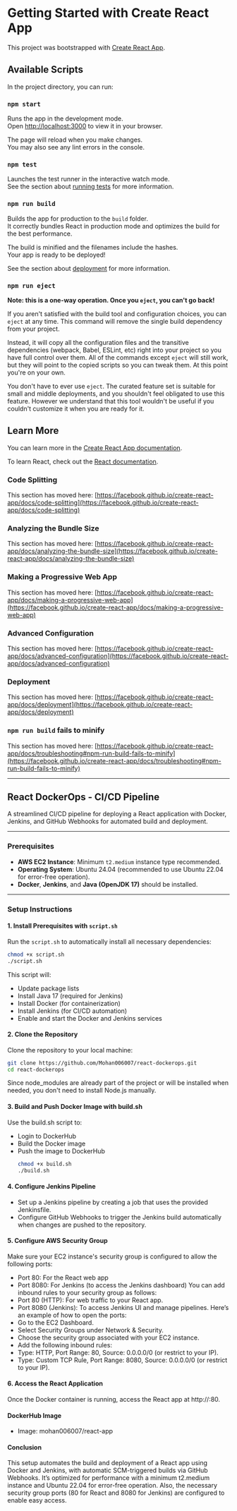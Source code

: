 # Getting Started with Create React App

This project was bootstrapped with [Create React App](https://github.com/facebook/create-react-app).

## Available Scripts

In the project directory, you can run:

### `npm start`

Runs the app in the development mode.\
Open [http://localhost:3000](http://localhost:3000) to view it in your browser.

The page will reload when you make changes.\
You may also see any lint errors in the console.

### `npm test`

Launches the test runner in the interactive watch mode.\
See the section about [running tests](https://facebook.github.io/create-react-app/docs/running-tests) for more information.

### `npm run build`

Builds the app for production to the `build` folder.\
It correctly bundles React in production mode and optimizes the build for the best performance.

The build is minified and the filenames include the hashes.\
Your app is ready to be deployed!

See the section about [deployment](https://facebook.github.io/create-react-app/docs/deployment) for more information.

### `npm run eject`

**Note: this is a one-way operation. Once you `eject`, you can't go back!**

If you aren't satisfied with the build tool and configuration choices, you can `eject` at any time. This command will remove the single build dependency from your project.

Instead, it will copy all the configuration files and the transitive dependencies (webpack, Babel, ESLint, etc) right into your project so you have full control over them. All of the commands except `eject` will still work, but they will point to the copied scripts so you can tweak them. At this point you're on your own.

You don't have to ever use `eject`. The curated feature set is suitable for small and middle deployments, and you shouldn't feel obligated to use this feature. However we understand that this tool wouldn't be useful if you couldn't customize it when you are ready for it.

## Learn More

You can learn more in the [Create React App documentation](https://facebook.github.io/create-react-app/docs/getting-started).

To learn React, check out the [React documentation](https://reactjs.org/).

### Code Splitting

This section has moved here: [https://facebook.github.io/create-react-app/docs/code-splitting](https://facebook.github.io/create-react-app/docs/code-splitting)

### Analyzing the Bundle Size

This section has moved here: [https://facebook.github.io/create-react-app/docs/analyzing-the-bundle-size](https://facebook.github.io/create-react-app/docs/analyzing-the-bundle-size)

### Making a Progressive Web App

This section has moved here: [https://facebook.github.io/create-react-app/docs/making-a-progressive-web-app](https://facebook.github.io/create-react-app/docs/making-a-progressive-web-app)

### Advanced Configuration

This section has moved here: [https://facebook.github.io/create-react-app/docs/advanced-configuration](https://facebook.github.io/create-react-app/docs/advanced-configuration)

### Deployment

This section has moved here: [https://facebook.github.io/create-react-app/docs/deployment](https://facebook.github.io/create-react-app/docs/deployment)

### `npm run build` fails to minify

This section has moved here: [https://facebook.github.io/create-react-app/docs/troubleshooting#npm-run-build-fails-to-minify](https://facebook.github.io/create-react-app/docs/troubleshooting#npm-run-build-fails-to-minify)

---

## React DockerOps - CI/CD Pipeline

A streamlined CI/CD pipeline for deploying a React application with Docker, Jenkins, and GitHub Webhooks for automated build and deployment.

---

### Prerequisites

- **AWS EC2 Instance**: Minimum `t2.medium` instance type recommended.
- **Operating System**: Ubuntu 24.04 (recommended to use Ubuntu 22.04 for error-free operation).
- **Docker**, **Jenkins**, and **Java (OpenJDK 17)** should be installed.

---

### Setup Instructions

#### 1. Install Prerequisites with `script.sh`

Run the `script.sh` to automatically install all necessary dependencies:

```bash
chmod +x script.sh
./script.sh
```

This script will:
- Update package lists
- Install Java 17 (required for Jenkins)
- Install Docker (for containerization)
- Install Jenkins (for CI/CD automation)
- Enable and start the Docker and Jenkins services
 #### 2. Clone the Repository

 Clone the repository to your local machine:
 ```bash
git clone https://github.com/Mohan006007/react-dockerops.git
cd react-dockerops
```
Since node_modules are already part of the project or will be installed when needed, you don't need to install Node.js manually.

#### 3. Build and Push Docker Image with build.sh
Use the build.sh script to:
- Login to DockerHub
- Build the Docker image
- Push the image to DockerHub
  ```bash
  chmod +x build.sh
  ./build.sh
  ```
#### 4. Configure Jenkins Pipeline
- Set up a Jenkins pipeline by creating a job that uses the provided Jenkinsfile.
- Configure GitHub Webhooks to trigger the Jenkins build automatically when changes are pushed to the repository.

#### 5. Configure AWS Security Group
Make sure your EC2 instance's security group is configured to allow the following ports:
- Port 80: For the React web app
- Port 8080: For Jenkins (to access the Jenkins dashboard)
You can add inbound rules to your security group as follows:
- Port 80 (HTTP): For web traffic to your React app.
- Port 8080 (Jenkins): To access Jenkins UI and manage pipelines.
Here’s an example of how to open the ports:
- Go to the EC2 Dashboard.
- Select Security Groups under Network & Security.
- Choose the security group associated with your EC2 instance.
- Add the following inbound rules:
- Type: HTTP, Port Range: 80, Source: 0.0.0.0/0 (or restrict to your IP).
- Type: Custom TCP Rule, Port Range: 8080, Source: 0.0.0.0/0 (or restrict to your IP).

#### 6. Access the React Application
Once the Docker container is running, access the React app at http://<your-ec2-ip>:80.

#### DockerHub Image
- Image: mohan006007/react-app
  
#### Conclusion
This setup automates the build and deployment of a React app using Docker and Jenkins, with automatic SCM-triggered builds via GitHub Webhooks. It’s optimized for performance with a minimum t2.medium instance and Ubuntu 22.04 for error-free operation. Also, the necessary security group ports (80 for React and 8080 for Jenkins) are configured to enable easy access.
